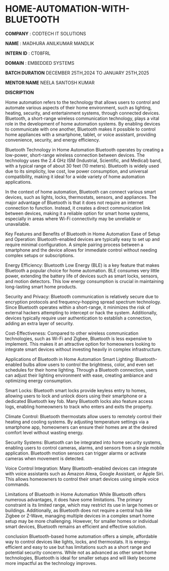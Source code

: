# HOME-AUTOMATION-WITH-BLUETOOTH

**COMPANY** : CODTECH IT SOLUTIONS

**NAME** : MADHURA ANILKUMAR MANDLIK

**INTERN ID** : CT08FRL

**DOMAIN** : EMBEDDED SYSTEMS 

**BATCH DURATION** DECEMBER 25TH,2024 TO JANUARY 25TH,2025

**MENTOR NAME** NEELA SANTOSH KUMAR

**DISCRIPTION** 

Home automation refers to the technology that allows users to control and automate various aspects of their home environment, such as lighting, heating, security, and entertainment systems, through connected devices. Bluetooth, a short-range wireless communication technology, plays a vital role in the development of home automation systems. By enabling devices to communicate with one another, Bluetooth makes it possible to control home appliances with a smartphone, tablet, or voice assistant, providing convenience, security, and energy efficiency.

Bluetooth Technology in Home Automation
Bluetooth operates by creating a low-power, short-range wireless connection between devices. The technology uses the 2.4 GHz ISM (Industrial, Scientific, and Medical) band, with a typical range of about 30 feet (10 meters). Bluetooth is widely used due to its simplicity, low cost, low power consumption, and universal compatibility, making it ideal for a wide variety of home automation applications.

In the context of home automation, Bluetooth can connect various smart devices, such as lights, locks, thermostats, sensors, and appliances. The major advantage of Bluetooth is that it does not require an internet connection to function. Instead, it creates a direct communication link between devices, making it a reliable option for smart home systems, especially in areas where Wi-Fi connectivity may be unreliable or unavailable.

Key Features and Benefits of Bluetooth in Home Automation
Ease of Setup and Operation: Bluetooth-enabled devices are typically easy to set up and require minimal configuration. A simple pairing process between a smartphone and the device allows for immediate control without needing complex setups or subscriptions.

Energy Efficiency: Bluetooth Low Energy (BLE) is a key feature that makes Bluetooth a popular choice for home automation. BLE consumes very little power, extending the battery life of devices such as smart locks, sensors, and motion detectors. This low energy consumption is crucial in maintaining long-lasting smart home products.

Security and Privacy: Bluetooth communication is relatively secure due to encryption protocols and frequency-hopping spread spectrum technology. Since Bluetooth operates within a short-range, it minimizes the risk of external hackers attempting to intercept or hack the system. Additionally, devices typically require user authentication to establish a connection, adding an extra layer of security.

Cost-Effectiveness: Compared to other wireless communication technologies, such as Wi-Fi and Zigbee, Bluetooth is less expensive to implement. This makes it an attractive option for homeowners looking to integrate smart devices without investing heavily in complex infrastructure.

Applications of Bluetooth in Home Automation
Smart Lighting: Bluetooth-enabled bulbs allow users to control the brightness, color, and even set schedules for their home lighting. Through a Bluetooth connection, users can adjust their lighting environment with ease, creating ambiance and optimizing energy consumption.

Smart Locks: Bluetooth smart locks provide keyless entry to homes, allowing users to lock and unlock doors using their smartphone or a dedicated Bluetooth key fob. Many Bluetooth locks also feature access logs, enabling homeowners to track who enters and exits the property.

Climate Control: Bluetooth thermostats allow users to remotely control their heating and cooling systems. By adjusting temperature settings via a smartphone app, homeowners can ensure their homes are at the desired comfort level without wasting energy.

Security Systems: Bluetooth can be integrated into home security systems, enabling users to control cameras, alarms, and sensors from a single mobile application. Bluetooth motion sensors can trigger alarms or activate cameras when movement is detected.

Voice Control Integration: Many Bluetooth-enabled devices can integrate with voice assistants such as Amazon Alexa, Google Assistant, or Apple Siri. This allows homeowners to control their smart devices using simple voice commands.

Limitations of Bluetooth in Home Automation
While Bluetooth offers numerous advantages, it does have some limitations. The primary constraint is its limited range, which may restrict its use in large homes or buildings. Additionally, as Bluetooth does not require a central hub like Zigbee or Z-Wave, managing multiple devices in a complex smart home setup may be more challenging. However, for smaller homes or individual smart devices, Bluetooth remains an efficient and effective solution.

conclusion
Bluetooth-based home automation offers a simple, affordable way to control devices like lights, locks, and thermostats. It is energy-efficient and easy to use but has limitations such as a short range and potential security concerns. While not as advanced as other smart home technologies, Bluetooth is ideal for smaller setups and will likely become more impactful as the technology improves.




